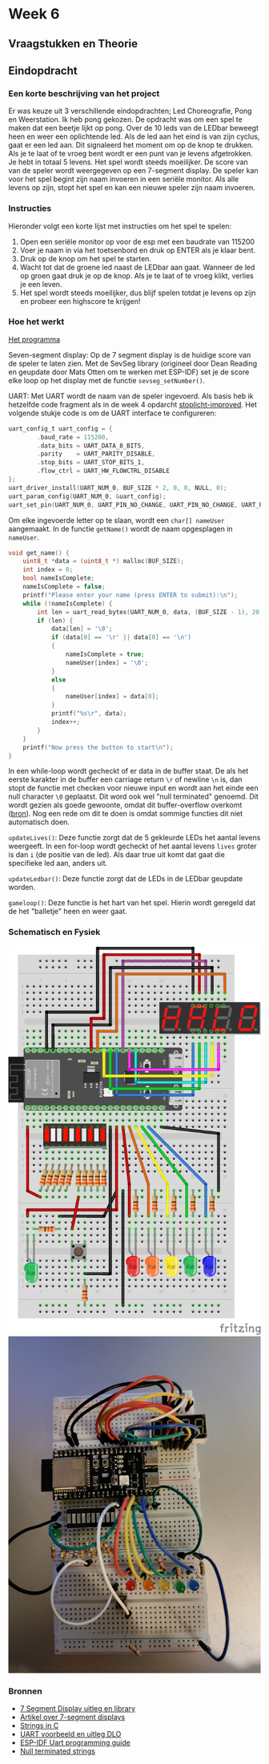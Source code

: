 # Week 6

## Vraagstukken en Theorie

## Eindopdracht

### Een korte beschrijving van het project

Er was keuze uit 3 verschillende eindopdrachten; Led Choreografie, Pong en Weerstation.
Ik heb pong gekozen.
De opdracht was om een spel te maken dat een beetje lijkt op pong.
Over de 10 leds van de LEDbar beweegt heen en weer een oplichtende led.
Als de led aan het eind is van zijn cyclus, gaat er een led aan.
Dit signaleerd het moment om op de knop te drukken.
Als je te laat of te vroeg bent wordt er een punt van je levens afgetrokken.
Je hebt in totaal 5 levens.
Het spel wordt steeds moeilijker.
De score van van de speler wordt weergegeven op een 7-segment display.
De speler kan voor het spel begint zijn naam invoeren in een seriële monitor.
Als alle levens op zijn, stopt het spel en kan een nieuwe speler zijn naam invoeren.

### Instructies

Hieronder volgt een korte lijst met instructies om het spel te spelen:

1. Open een seriële monitor op voor de esp met een baudrate van 115200
2. Voer je naam in via het toetsenbord en druk op ENTER als je klaar bent.
3. Druk op de knop om het spel te starten.
4. Wacht tot dat de groene led naast de LEDbar aan gaat. Wanneer de led op groen gaat druk je op de knop. Als je te laat of te vroeg klikt, verlies je een leven.
5. Het spel wordt steeds moeilijker, dus blijf spelen totdat je levens op zijn en probeer een highscore te krijgen!

### Hoe het werkt

[Het programma](./pong/src/main.c)

Seven-segment display:
Op de 7 segment display is de huidige score van de speler te laten zien.
Met de SevSeg library (origineel door Dean Reading en geupdate door Mats Otten om te werken met ESP-IDF) set je de score elke loop op het display met de functie `sevseg_setNumber()`.

UART:
Met UART wordt de naam van de speler ingevoerd.
Als basis heb ik hetzelfde code fragment als in de week 4 opdarcht [stoplicht-improved](../week4/README.md#hoe-werkt-het).
Het volgende stukje code is om de UART interface te configureren:

```c
uart_config_t uart_config = {
        .baud_rate = 115200,
        .data_bits = UART_DATA_8_BITS,
        .parity    = UART_PARITY_DISABLE,
        .stop_bits = UART_STOP_BITS_1,
        .flow_ctrl = UART_HW_FLOWCTRL_DISABLE
};
uart_driver_install(UART_NUM_0, BUF_SIZE * 2, 0, 0, NULL, 0);
uart_param_config(UART_NUM_0, &uart_config);
uart_set_pin(UART_NUM_0, UART_PIN_NO_CHANGE, UART_PIN_NO_CHANGE, UART_PIN_NO_CHANGE, UART_PIN_NO_CHANGE);
```

Om elke ingevoerde letter op te slaan, wordt een `char[] nameUser` aangemaakt.
In de functie `getName()` wordt de naam opgesplagen in `nameUser`.

```c
void get_name() {
    uint8_t *data = (uint8_t *) malloc(BUF_SIZE);
    int index = 0;
    bool nameIsComplete;
    nameIsComplete = false;
    printf("Please enter your name (press ENTER to submit):\n");
    while (!nameIsComplete) {
        int len = uart_read_bytes(UART_NUM_0, data, (BUF_SIZE - 1), 20 / portTICK_PERIOD_MS);
        if (len) {
            data[len] = '\0';
            if (data[0] == '\r' || data[0] == '\n')
            {
                nameIsComplete = true;
                nameUser[index] = '\0';
            }
            else
            {
                nameUser[index] = data[0];
            }
            printf("%s\r", data);
            index++;
        }
    }
    printf("Now press the button to start\n");
}
```

In een while-loop wordt gecheckt of er data in de buffer staat.
De als het eerste karakter in de buffer een carriage return `\r` of newline `\n` is, dan stopt de functie met checken voor nieuwe input en wordt aan het einde een null character `\0` geplaatst.
Dit word ook wel "null terminated" genoemd.
Dit wordt gezien als goede gewoonte, omdat dit buffer-overflow overkomt ([bron](https://wiki.sei.cmu.edu/confluence/display/c/STR32-C.+Do+not+pass+a+non-null-terminated+character+sequence+to+a+library+function+that+expects+a+string)).
Nog een rede om dit te doen is omdat sommige functies dit niet automatisch doen.

`updateLives()`:
Deze functie zorgt dat de 5 gekleurde LEDs het aantal levens weergeeft.
In een for-loop wordt gecheckt of het aantal levens `lives` groter is dan `i` (de positie van de led).
Als daar true uit komt dat gaat die specifieke led aan, anders uit.

`updateLedbar()`:
Deze functie zorgt dat de LEDs in de LEDbar geupdate worden.

`gameloop()`:
Deze functie is het hart van het spel.
Hierin wordt geregeld dat de het "balletje" heen en weer gaat.

### Schematisch en Fysiek

![schematisch](../assets/pong/pong_bbv2.png)
![fysiek](../assets/pong/pong_fysiekv2.jpg)

### Bronnen

- [7 Segment Display uitleg en library](https://dlo.mijnhva.nl/d2l/le/content/467515/Home?itemIdentifier=D2L.LE.Content.ContentObject.ModuleCO-1453353)
- [Artikel over 7-segment displays](https://www.electronics-tutorials.ws/blog/7-segment-display-tutorial.html)
- [Strings in C](https://www.w3schools.com/c/c_strings.php)
- [UART voorbeeld en uitleg DLO](https://dlo.mijnhva.nl/d2l/le/content/467515/Home?itemIdentifier=TOC)
- [ESP-IDF Uart programming guide](https://docs.espressif.com/projects/esp-idf/en/latest/esp32s3/api-reference/peripherals/uart.html)
- [Null terminated strings](https://wiki.sei.cmu.edu/confluence/display/c/STR32-C.+Do+not+pass+a+non-null-terminated+character+sequence+to+a+library+function+that+expects+a+string)
